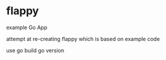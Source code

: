 # flappy
example Go App 

attempt at re-creating flappy which is based on example code

use go build
go version
